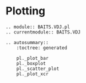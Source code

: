 # Plotting

```{eval-rst}
.. module:: BAITS.VDJ.pl
.. currentmodule:: BAITS.VDJ

.. autosummary::
    :toctree: generated

    pl._plot_bar
    pl._boxplot
    pl._scatter_plot
    pl._plot_xcr
```
